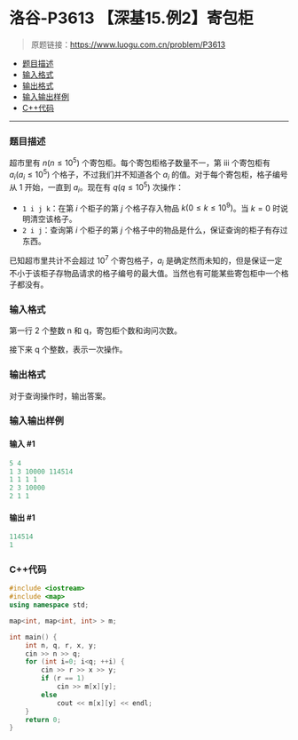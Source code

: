 # 洛谷-P3613 【深基15.例2】寄包柜

> 原题链接：https://www.luogu.com.cn/problem/P3613

- [题目描述](#题目描述)
- [输入格式](#输入格式)
- [输出格式](#输出格式)
- [输入输出样例](#输入输出样例)
- [C++代码](#C++代码)

---

### <a name="题目描述">题目描述</a>

超市里有 $n(n\le10^5)$ 个寄包柜。每个寄包柜格子数量不一，第 iii 个寄包柜有 $a_i(a_i\le10^5)$ 个格子，不过我们并不知道各个 $a_i$ 的值。对于每个寄包柜，格子编号从 1 开始，一直到 $a_i$。现在有 $q(q\le10^5)$ 次操作：

- `1 i j k`：在第 $i$ 个柜子的第 $j$ 个格子存入物品 $k(0\le k\le 10^9)$。当 $k=0$ 时说明清空该格子。
- `2 i j`：查询第 $i$ 个柜子的第 $j$ 个格子中的物品是什么，保证查询的柜子有存过东西。

已知超市里共计不会超过 $10^7$ 个寄包格子，$a_i$ 是确定然而未知的，但是保证一定不小于该柜子存物品请求的格子编号的最大值。当然也有可能某些寄包柜中一个格子都没有。

### <a name="输入格式">输入格式</a>

第一行 2 个整数 n 和 q，寄包柜个数和询问次数。

接下来 q 个整数，表示一次操作。

### <a name="输出格式">输出格式</a>

对于查询操作时，输出答案。

### <a name="输入输出样例">输入输出样例</a>

#### 输入 #1

```c++
5 4
1 3 10000 114514
1 1 1 1
2 3 10000
2 1 1
```

#### 输出 #1

```c++
114514
1
```

### <a name="C++代码">C++代码</a>

```c++
#include <iostream>
#include <map>
using namespace std;

map<int, map<int, int> > m;

int main() {
    int n, q, r, x, y;
    cin >> n >> q;
    for (int i=0; i<q; ++i) {
        cin >> r >> x >> y;
        if (r == 1)
            cin >> m[x][y];
        else
            cout << m[x][y] << endl;
    }
    return 0;
}
```